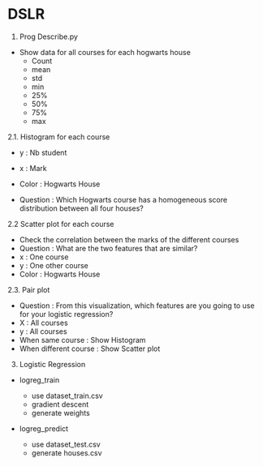 # DSLR

1. Prog Describe.py
- Show data for all courses for each hogwarts house
	- Count
	- mean
	- std
	- min
	- 25%
	- 50%
	- 75%
	- max

2.1. Histogram for each course
- y : Nb student
- x : Mark 
- Color : Hogwarts House

- Question : Which Hogwarts course has a homogeneous score distribution between all four houses?

2.2 Scatter plot for each course
- Check the correlation between the marks of the different courses
- Question : What are the two features that are similar?
- x : One course
- y : One other course
- Color : Hogwarts House

2.3. Pair plot
- Question : From this visualization, which features are you going to use for your logistic regression?
- X : All courses
- y : All courses
- When same course : Show Histogram
- When different course : Show Scatter plot


3. Logistic Regression
- logreg_train
	- use dataset_train.csv
	- gradient descent
	- generate weights

- logreg_predict
	- use dataset_test.csv
	- generate houses.csv